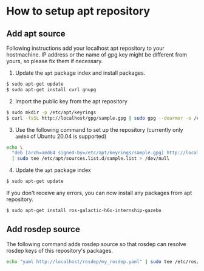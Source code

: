 # How to setup apt repository

## Add apt source

Following instructions add your localhost apt repository to your hostmachine. IP address or the name of gpg key might be different from yours, so please fix them if necessary.

1. Update the `apt` package index and install packages.

```sh
$ sudo apt-get update
$ sudo apt-get install curl gnupg
```

2. Import the public key from the apt repository

```sh
$ sudo mkdir -p /etc/apt/keyrings
$ curl -fsSL http://localhost/gpg/sample.gpg | sudo gpg --dearmor -o /etc/apt/keyrings/sample.gpg
```

3. Use the following command to set up the repository (currently only `amd64` of Ubuntu 20.04 is supported)

```sh
echo \
  "deb [arch=amd64 signed-by=/etc/apt/keyrings/sample.gpg] http://localhost/ stable main" \
  | sudo tee /etc/apt/sources.list.d/sample.list > /dev/null
```

4. Update the `apt` package index

```sh
$ sudo apt-get update
```

If you don't receive any errors, you can now install any packages from apt repository.

```sh
$ sudo apt-get install ros-galactic-h6x-internship-gazebo
```

## Add rosdep source

The following command adds rosdep source so that rosdep can resolve rosdep keys of this repository's packages.

```sh
echo "yaml http://localhost/rosdep/my_rosdep.yaml" | sudo tee /etc/ros/rosdep/sources.list.d/50-my-packages.list
```



